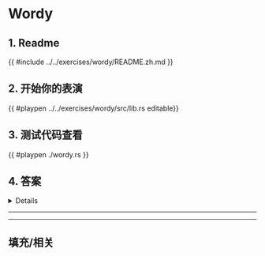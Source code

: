 # Wordy
## 1. Readme

 {{ #include ../../exercises/wordy/README.zh.md }}

 ## 2. 开始你的表演

 {{ #playpen ../../exercises/wordy/src/lib.rs editable}}

 ## 3. 测试代码查看

 {{ #playpen ./wordy.rs }}

 ## 4. 答案

 <details>

 {{ #playpen ../../exercises/wordy/example.rs }}

 </details>

 ---
 ---

 ## 填充/相关


